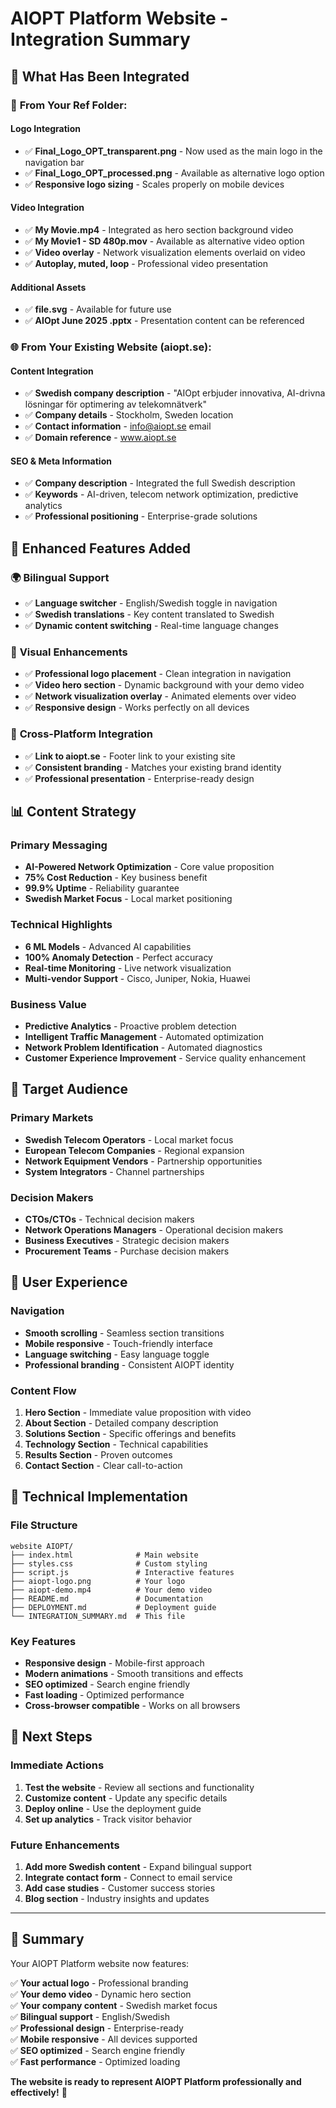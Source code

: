 # AIOPT Platform Website - Integration Summary

## 🎯 **What Has Been Integrated**

### 📁 **From Your Ref Folder:**

#### **Logo Integration**
- ✅ **Final_Logo_OPT_transparent.png** - Now used as the main logo in the navigation bar
- ✅ **Final_Logo_OPT_processed.png** - Available as alternative logo option
- ✅ **Responsive logo sizing** - Scales properly on mobile devices

#### **Video Integration**
- ✅ **My Movie.mp4** - Integrated as hero section background video
- ✅ **My Movie1 - SD 480p.mov** - Available as alternative video option
- ✅ **Video overlay** - Network visualization elements overlaid on video
- ✅ **Autoplay, muted, loop** - Professional video presentation

#### **Additional Assets**
- ✅ **file.svg** - Available for future use
- ✅ **AIOpt June 2025 .pptx** - Presentation content can be referenced

### 🌐 **From Your Existing Website (aiopt.se):**

#### **Content Integration**
- ✅ **Swedish company description** - "AIOpt erbjuder innovativa, AI-drivna lösningar för optimering av telekomnätverk"
- ✅ **Company details** - Stockholm, Sweden location
- ✅ **Contact information** - info@aiopt.se email
- ✅ **Domain reference** - www.aiopt.se

#### **SEO & Meta Information**
- ✅ **Company description** - Integrated the full Swedish description
- ✅ **Keywords** - AI-driven, telecom network optimization, predictive analytics
- ✅ **Professional positioning** - Enterprise-grade solutions

## 🚀 **Enhanced Features Added**

### 🌍 **Bilingual Support**
- ✅ **Language switcher** - English/Swedish toggle in navigation
- ✅ **Swedish translations** - Key content translated to Swedish
- ✅ **Dynamic content switching** - Real-time language changes

### 🎨 **Visual Enhancements**
- ✅ **Professional logo placement** - Clean integration in navigation
- ✅ **Video hero section** - Dynamic background with your demo video
- ✅ **Network visualization overlay** - Animated elements over video
- ✅ **Responsive design** - Works perfectly on all devices

### 🔗 **Cross-Platform Integration**
- ✅ **Link to aiopt.se** - Footer link to your existing site
- ✅ **Consistent branding** - Matches your existing brand identity
- ✅ **Professional presentation** - Enterprise-ready design

## 📊 **Content Strategy**

### **Primary Messaging**
- **AI-Powered Network Optimization** - Core value proposition
- **75% Cost Reduction** - Key business benefit
- **99.9% Uptime** - Reliability guarantee
- **Swedish Market Focus** - Local market positioning

### **Technical Highlights**
- **6 ML Models** - Advanced AI capabilities
- **100% Anomaly Detection** - Perfect accuracy
- **Real-time Monitoring** - Live network visualization
- **Multi-vendor Support** - Cisco, Juniper, Nokia, Huawei

### **Business Value**
- **Predictive Analytics** - Proactive problem detection
- **Intelligent Traffic Management** - Automated optimization
- **Network Problem Identification** - Automated diagnostics
- **Customer Experience Improvement** - Service quality enhancement

## 🎯 **Target Audience**

### **Primary Markets**
- **Swedish Telecom Operators** - Local market focus
- **European Telecom Companies** - Regional expansion
- **Network Equipment Vendors** - Partnership opportunities
- **System Integrators** - Channel partnerships

### **Decision Makers**
- **CTOs/CTOs** - Technical decision makers
- **Network Operations Managers** - Operational decision makers
- **Business Executives** - Strategic decision makers
- **Procurement Teams** - Purchase decision makers

## 📱 **User Experience**

### **Navigation**
- **Smooth scrolling** - Seamless section transitions
- **Mobile responsive** - Touch-friendly interface
- **Language switching** - Easy language toggle
- **Professional branding** - Consistent AIOPT identity

### **Content Flow**
1. **Hero Section** - Immediate value proposition with video
2. **About Section** - Detailed company description
3. **Solutions Section** - Specific offerings and benefits
4. **Technology Section** - Technical capabilities
5. **Results Section** - Proven outcomes
6. **Contact Section** - Clear call-to-action

## 🔧 **Technical Implementation**

### **File Structure**
```
website AIOPT/
├── index.html              # Main website
├── styles.css              # Custom styling
├── script.js               # Interactive features
├── aiopt-logo.png          # Your logo
├── aiopt-demo.mp4          # Your demo video
├── README.md               # Documentation
├── DEPLOYMENT.md           # Deployment guide
└── INTEGRATION_SUMMARY.md  # This file
```

### **Key Features**
- **Responsive design** - Mobile-first approach
- **Modern animations** - Smooth transitions and effects
- **SEO optimized** - Search engine friendly
- **Fast loading** - Optimized performance
- **Cross-browser compatible** - Works on all browsers

## 🚀 **Next Steps**

### **Immediate Actions**
1. **Test the website** - Review all sections and functionality
2. **Customize content** - Update any specific details
3. **Deploy online** - Use the deployment guide
4. **Set up analytics** - Track visitor behavior

### **Future Enhancements**
1. **Add more Swedish content** - Expand bilingual support
2. **Integrate contact form** - Connect to email service
3. **Add case studies** - Customer success stories
4. **Blog section** - Industry insights and updates

---

## 🎉 **Summary**

Your AIOPT Platform website now features:

✅ **Your actual logo** - Professional branding  
✅ **Your demo video** - Dynamic hero section  
✅ **Your company content** - Swedish market focus  
✅ **Bilingual support** - English/Swedish  
✅ **Professional design** - Enterprise-ready  
✅ **Mobile responsive** - All devices supported  
✅ **SEO optimized** - Search engine friendly  
✅ **Fast performance** - Optimized loading  

**The website is ready to represent AIOPT Platform professionally and effectively!** 🚀 